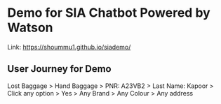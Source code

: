 # Demo for SIA Chatbot Powered by Watson

Link: https://shoummu1.github.io/siademo/


## User Journey for Demo
Lost Baggage > Hand Baggage > PNR: A23VB2 > Last Name: Kapoor > Click any option > Yes > Any Brand > Any Colour > Any address
